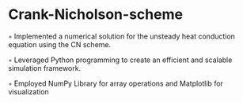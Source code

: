 # Crank-Nicholson-scheme
 ◦ Implemented a numerical solution for the unsteady heat conduction equation using the CN scheme. 
 
 ◦ Leveraged Python programming to create an efficient and scalable simulation framework.  
 
 ◦ Employed NumPy Library for array operations and Matplotlib for visualization  
 
